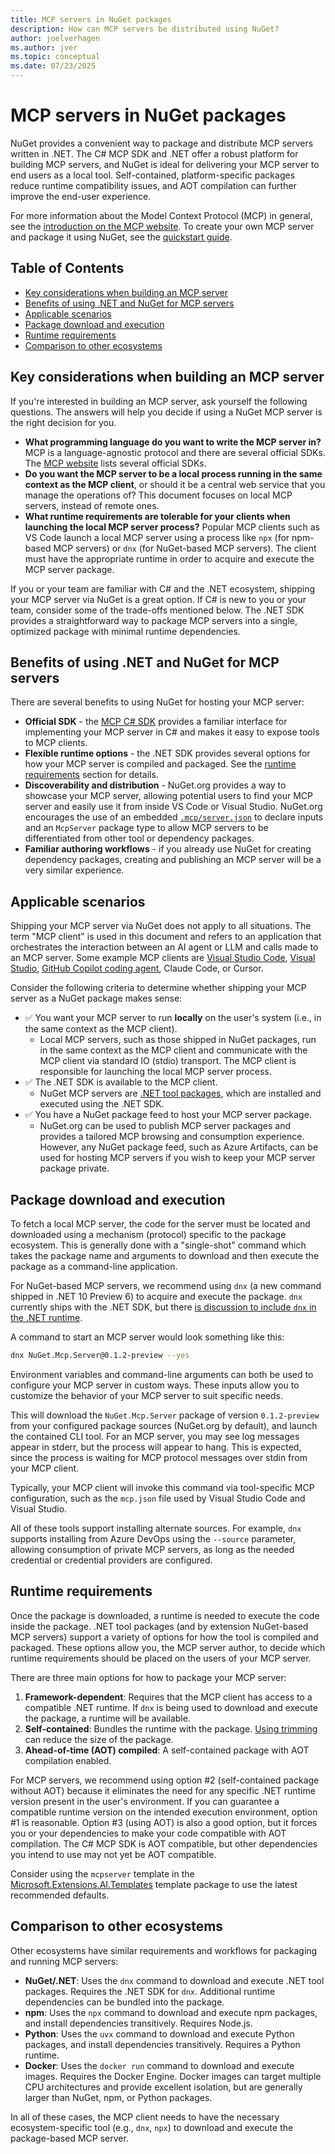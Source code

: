 ```yaml
---
title: MCP servers in NuGet packages
description: How can MCP servers be distributed using NuGet?
author: joelverhagen
ms.author: jver
ms.topic: conceptual
ms.date: 07/23/2025
---
```


# MCP servers in NuGet packages

NuGet provides a convenient way to package and distribute MCP servers written in .NET. The C# MCP SDK and .NET offer a robust platform for building MCP servers, and NuGet is ideal for delivering your MCP server to end users as a local tool. Self-contained, platform-specific packages reduce runtime compatibility issues, and AOT compilation can further improve the end-user experience.

For more information about the Model Context Protocol (MCP) in general, see the [introduction on the MCP website](https://modelcontextprotocol.io/introduction). To create your own MCP server and package it using NuGet, see the [quickstart guide](/dotnet/ai/quickstarts/build-mcp-server).

## Table of Contents

- [Key considerations when building an MCP server](#key-considerations-when-building-an-mcp-server)
- [Benefits of using .NET and NuGet for MCP servers](#benefits-of-using-net-and-nuget-for-mcp-servers)
- [Applicable scenarios](#applicable-scenarios)
- [Package download and execution](#package-download-and-execution)
- [Runtime requirements](#runtime-requirements)
- [Comparison to other ecosystems](#comparison-to-other-ecosystems)

## Key considerations when building an MCP server

If you're interested in building an MCP server, ask yourself the following questions. The answers will help you decide if using a NuGet MCP server is the right decision for you.

- **What programming language do you want to write the MCP server in?** MCP is a language-agnostic protocol and there are several official SDKs. The [MCP website](https://modelcontextprotocol.io/quickstart/server) lists several official SDKs.
- **Do you want the MCP server to be a local process running in the same context as the MCP client**, or should it be a central web service that you manage the operations of? This document focuses on local MCP servers, instead of remote ones.
- **What runtime requirements are tolerable for your clients when launching the local MCP server process?** Popular MCP clients such as VS Code launch a local MCP server using a process like `npx` (for npm-based MCP servers) or `dnx` (for NuGet-based MCP servers). The client must have the appropriate runtime in order to acquire and execute the MCP server package.

If you or your team are familiar with C# and the .NET ecosystem, shipping your MCP server via NuGet is a great option. If C# is new to you or your team, consider some of the trade-offs mentioned below. The .NET SDK provides a straightforward way to package MCP servers into a single, optimized package with minimal runtime dependencies.

## Benefits of using .NET and NuGet for MCP servers

There are several benefits to using NuGet for hosting your MCP server:

- **Official SDK** - the [MCP C# SDK](https://github.com/modelcontextprotocol/csharp-sdk) provides a familiar interface for implementing your MCP server in C# and makes it easy to expose tools to MCP clients.
- **Flexible runtime options** - the .NET SDK provides several options for how your MCP server is compiled and packaged. See the [runtime requirements](#runtime-requirements) section for details.
- **Discoverability and distribution** - NuGet.org provides a way to showcase your MCP server, allowing potential users to find your MCP server and easily use it from inside VS Code or Visual Studio. NuGet.org encourages the use of an embedded [`.mcp/server.json`](https://github.com/modelcontextprotocol/registry/blob/main/docs/server-json/README.md) to declare inputs and an `McpServer` package type to allow MCP servers to be differentiated from other tool or dependency packages.
- **Familiar authoring workflows** - if you already use NuGet for creating dependency packages, creating and publishing an MCP server will be a very similar experience.

## Applicable scenarios

Shipping your MCP server via NuGet does not apply to all situations. The term "MCP client" is used in this document and refers to an application that orchestrates the interaction between an AI agent or LLM and calls made to an MCP server. Some example MCP clients are [Visual Studio Code](https://code.visualstudio.com/docs/copilot/chat/mcp-servers), [Visual Studio](https://learn.microsoft.com/en-us/visualstudio/ide/mcp-servers), [GitHub Copilot coding agent](https://docs.github.com/copilot/concepts/coding-agent/about-copilot-coding-agent), Claude Code, or Cursor.

Consider the following criteria to determine whether shipping your MCP server as a NuGet package makes sense:

- ✅ You want your MCP server to run **locally** on the user's system (i.e., in the same context as the MCP client).
  - Local MCP servers, such as those shipped in NuGet packages, run in the same context as the MCP client and communicate with the MCP client via standard IO (stdio) transport. The MCP client is responsible for launching the local MCP server process.
- ✅ The .NET SDK is available to the MCP client.
  - NuGet MCP servers are [.NET tool packages](https://learn.microsoft.com/en-us/dotnet/core/tools/global-tools), which are installed and executed using the .NET SDK.
- ✅ You have a NuGet package feed to host your MCP server package.
  - NuGet.org can be used to publish MCP server packages and provides a tailored MCP browsing and consumption experience. However, any NuGet package feed, such as Azure Artifacts, can be used for hosting MCP servers if you wish to keep your MCP server package private.

## Package download and execution

To fetch a local MCP server, the code for the server must be located and downloaded using a mechanism (protocol) specific to the package ecosystem. This is generally done with a "single-shot" command which takes the package name and arguments to download and then execute the package as a command-line application.

For NuGet-based MCP servers, we recommend using `dnx` (a new command shipped in .NET 10 Preview 6) to acquire and execute the package. `dnx` currently ships with the .NET SDK, but there [is discussion to include `dnx` in the .NET runtime](https://github.com/dotnet/sdk/issues/49796).

A command to start an MCP server would look something like this:

```bash
dnx NuGet.Mcp.Server@0.1.2-preview --yes
```

Environment variables and command-line arguments can both be used to configure your MCP server in custom ways. These inputs allow you to customize the behavior of your MCP server to suit specific needs.

This will download the `NuGet.Mcp.Server` package of version `0.1.2-preview` from your configured package sources (NuGet.org by default), and launch the contained CLI tool. For an MCP server, you may see log messages appear in stderr, but the process will appear to hang. This is expected, since the process is waiting for MCP protocol messages over stdin from your MCP client.

Typically, your MCP client will invoke this command via tool-specific MCP configuration, such as the `mcp.json` file used by Visual Studio Code and Visual Studio.

All of these tools support installing alternate sources. For example, `dnx` supports installing from Azure DevOps using the `--source` parameter, allowing consumption of private MCP servers, as long as the needed credential or credential providers are configured.

## Runtime requirements

Once the package is downloaded, a runtime is needed to execute the code inside the package. .NET tool packages (and by extension NuGet-based MCP servers) support a variety of options for how the tool is compiled and packaged. These options allow you, the MCP server author, to decide which runtime requirements should be placed on the users of your MCP server.

There are three main options for how to package your MCP server:

1. **Framework-dependent**: Requires that the MCP client has access to a compatible .NET runtime. If `dnx` is being used to download and execute the package, a runtime will be available.
2. **Self-contained**: Bundles the runtime with the package. [Using trimming](https://learn.microsoft.com/en-us/dotnet/core/deploying/trimming/trimming-options) can reduce the size of the package.
3. **Ahead-of-time (AOT) compiled**: A self-contained package with AOT compilation enabled.

For MCP servers, we recommend using option #2 (self-contained package without AOT) because it eliminates the need for any specific .NET runtime version present in the user's environment. If you can guarantee a compatible runtime version on the intended execution environment, option #1 is reasonable. Option #3 (using AOT) is also a good option, but it forces you or your dependencies to make your code compatible with AOT compilation. The C# MCP SDK is AOT compatible, but other dependencies you intend to use may not yet be AOT compatible.

Consider using the `mcpserver` template in the [Microsoft.Extensions.AI.Templates](https://www.nuget.org/packages/Microsoft.Extensions.AI.Templates) template package to use the latest recommended defaults.

## Comparison to other ecosystems

Other ecosystems have similar requirements and workflows for packaging and running MCP servers:

- **NuGet/.NET**: Uses the `dnx` command to download and execute .NET tool packages. Requires the .NET SDK for `dnx`. Additional runtime dependencies can be bundled into the package.
- **npm**: Uses the `npx` command to download and execute npm packages, and install dependencies transitively. Requires Node.js.
- **Python**: Uses the `uvx` command to download and execute Python packages, and install dependencies transitively. Requires a Python runtime.
- **Docker**: Uses the `docker run` command to download and execute images. Requires the Docker Engine. Docker images can target multiple CPU architectures and provide excellent isolation, but are generally larger than NuGet, npm, or Python packages.

In all of these cases, the MCP client needs to have the necessary ecosystem-specific tool (e.g., `dnx`, `npx`) to download and execute the package-based MCP server.
